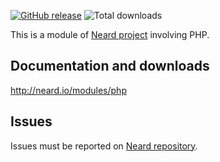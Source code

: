 [![GitHub release](https://img.shields.io/github/release/crazy-max/neard-bin-php.svg?style=flat-square)](https://github.com/crazy-max/neard-bin-php/releases/latest)
![Total downloads](https://img.shields.io/github/downloads/crazy-max/neard-bin-php/total.svg?style=flat-square)

This is a module of [Neard project](https://github.com/crazy-max/neard) involving PHP.

## Documentation and downloads

http://neard.io/modules/php

## Issues

Issues must be reported on [Neard repository](https://github.com/crazy-max/neard/issues).
